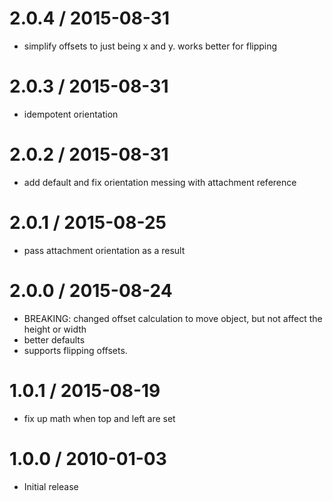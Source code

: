 
2.0.4 / 2015-08-31
==================

  * simplify offsets to just being x and y. works better for flipping

2.0.3 / 2015-08-31
==================

  * idempotent orientation

2.0.2 / 2015-08-31
==================

  * add default and fix orientation messing with attachment reference

2.0.1 / 2015-08-25
==================

  * pass attachment orientation as a result

2.0.0 / 2015-08-24
==================

  * BREAKING: changed offset calculation to move object, but not affect the height or width
  * better defaults
  * supports flipping offsets.

1.0.1 / 2015-08-19
==================

  * fix up math when top and left are set

1.0.0 / 2010-01-03
==================

  * Initial release
